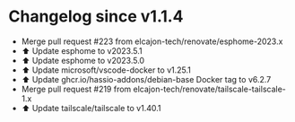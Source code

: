 # Changelog since v1.1.4
- Merge pull request #223 from elcajon-tech/renovate/esphome-2023.x 
- ⬆️ Update esphome to v2023.5.1 
- ⬆️ Update esphome to v2023.5.0 
- ⬆️ Update microsoft/vscode-docker to v1.25.1 
- ⬆️ Update ghcr.io/hassio-addons/debian-base Docker tag to v6.2.7 
- Merge pull request #219 from elcajon-tech/renovate/tailscale-tailscale-1.x 
- ⬆️ Update tailscale/tailscale to v1.40.1 
